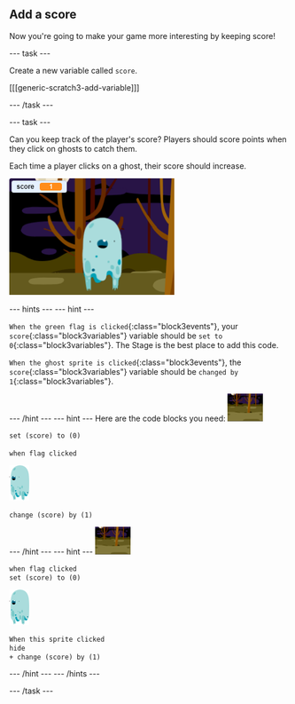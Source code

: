 ## Add a score

Now you're going to make your game more interesting by keeping score!

--- task ---

Create a new variable called `score`.

[[[generic-scratch3-add-variable]]]

--- /task ---

--- task ---

Can you keep track of the player's score? Players should score points when they click on ghosts to catch them.

Each time a player clicks on a ghost, their score should increase.

![Increasing score](images/ghost-score-test.png)

--- hints ---
--- hint ---

`When the green flag is clicked`{:class="block3events"}, your `score`{:class="block3variables"} variable should be `set to 0`{:class="block3variables"}. The Stage is the best place to add this code.

`When the ghost sprite is clicked`{:class="block3events"}, the `score`{:class="block3variables"} variable should be `changed by 1`{:class="block3variables"}.

--- /hint ---
--- hint ---
Here are the code blocks you need:
![backdrop icon](images/ghost-backdrop.png)
```blocks3
set (score) to (0)

when flag clicked
```

![ghost-sprite](images/ghost-sprite.png)
```blocks3
change (score) by (1)
```
--- /hint ---
--- hint ---
![backdrop icon](images/ghost-backdrop.png)

```blocks3
when flag clicked
set (score) to (0)
```
![ghost-sprite](images/ghost-sprite.png)
```blocks3
When this sprite clicked
hide
+ change (score) by (1)
```
--- /hint ---
--- /hints ---

--- /task ---
